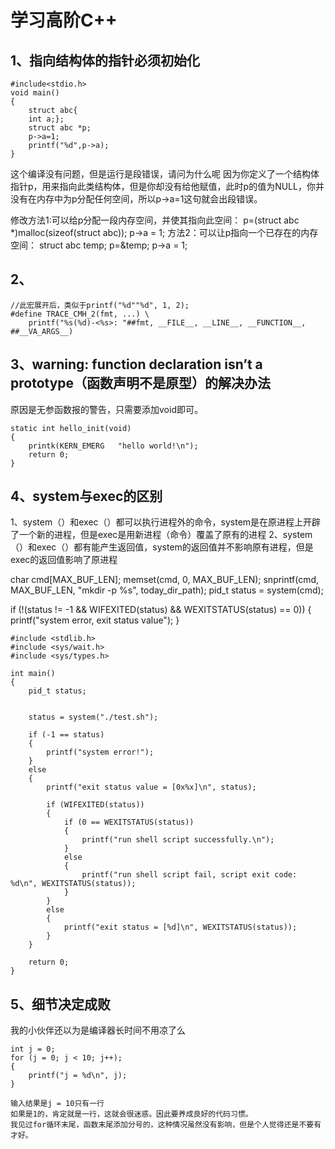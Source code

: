 # 学习高阶C++

## 1、指向结构体的指针必须初始化
```
#include<stdio.h>
void main()
{
	struct abc{
	int a;};
	struct abc *p;
	p->a=1;
	printf("%d",p->a);
}
```
这个编译没有问题，但是运行是段错误，请问为什么呢
因为你定义了一个结构体指针p，用来指向此类结构体，但是你却没有给他赋值，此时p的值为NULL，你并没有在内存中为p分配任何空间，所以p->a=1这句就会出段错误。

修改方法1:可以给p分配一段内存空间，并使其指向此空间：
p=(struct abc *)malloc(sizeof(struct abc));
p->a = 1;
方法2：可以让p指向一个已存在的内存空间：
struct abc temp;
p=&temp;
p->a = 1; 

## 2、
```
//此宏展开后，类似于printf("%d""%d", 1, 2);  
#define TRACE_CMH_2(fmt, ...) \  
    printf("%s(%d)-<%s>: "##fmt, __FILE__, __LINE__, __FUNCTION__, ##__VA_ARGS__) 
```

## 3、warning: function declaration isn’t a prototype（函数声明不是原型）的解决办法
原因是无参函数报的警告，只需要添加void即可。
```
static int hello_init(void)
{
    printk(KERN_EMERG   "hello world!\n");
    return 0;
}
```

## 4、system与exec的区别
1、system（）和exec（）都可以执行进程外的命令，system是在原进程上开辟了一个新的进程，但是exec是用新进程（命令）覆盖了原有的进程
2、system（）和exec（）都有能产生返回值，system的返回值并不影响原有进程，但是exec的返回值影响了原进程

char cmd[MAX_BUF_LEN];
memset(cmd, 0, MAX_BUF_LEN);
snprintf(cmd, MAX_BUF_LEN, "mkdir -p %s", today_dir_path);
pid_t status = system(cmd);

if (!(status != -1 && WIFEXITED(status) && WEXITSTATUS(status) == 0)) {
	printf("system error, exit status value");
}

```
#include <stdlib.h>
#include <sys/wait.h>
#include <sys/types.h>
 
int main()
{
    pid_t status;
 
 
    status = system("./test.sh");
 
    if (-1 == status)
    {
        printf("system error!");
    }
    else
    {
        printf("exit status value = [0x%x]\n", status);
 
        if (WIFEXITED(status))
        {
            if (0 == WEXITSTATUS(status))
            {
                printf("run shell script successfully.\n");
            }
            else
            {
                printf("run shell script fail, script exit code: %d\n", WEXITSTATUS(status));
            }
        }
        else
        {
            printf("exit status = [%d]\n", WEXITSTATUS(status));
        }
    }
 
    return 0;
}
```

## 5、细节决定成败
我的小伙伴还以为是编译器长时间不用凉了么
```
int j = 0;
for (j = 0; j < 10; j++);
{
	printf("j = %d\n", j);
}

输入结果是j = 10只有一行
如果是1的，肯定就是一行，这就会很迷惑。因此要养成良好的代码习惯。
我见过for循环末尾，函数末尾添加分号的，这种情况虽然没有影响，但是个人觉得还是不要有才好。
```






















